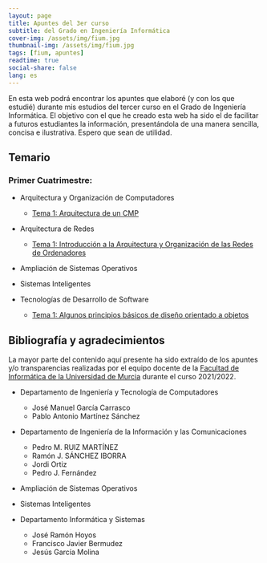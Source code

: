 ```yaml
---
layout: page
title: Apuntes del 3er curso
subtitle: del Grado en Ingeniería Informática
cover-img: /assets/img/fium.jpg
thumbnail-img: /assets/img/fium.jpg
tags: [fium, apuntes]
readtime: true
social-share: false
lang: es
---
```


En esta web podrá encontrar los apuntes que elaboré (y con los que estudié) durante mis estudios del tercer curso en el Grado de Ingeniería Informática. El objetivo con el que he creado esta web ha sido el de facilitar a futuros estudiantes la información, presentándola de una manera sencilla, concisa e ilustrativa. Espero que sean de utilidad.

## Temario

### Primer Cuatrimestre:

- Arquitectura y Organización de Computadores
  
  - [Tema 1: Arquitectura de un CMP](https://pjmeca.github.io/informatica3/AOC/Tema1/Tema%201.html)

- Arquitectura de Redes
  
  - [Tema 1: Introducción a la Arquitectura y Organización de las Redes de Ordenadores](https://pjmeca.github.io/informatica3/AR/Tema1/Tema%201.html)

- Ampliación de Sistemas Operativos

- Sistemas Inteligentes

- Tecnologías de Desarrollo de Software
  
  - [Tema 1: Algunos principios básicos de diseño orientado a objetos](https://pjmeca.github.io/informatica3/TDS/Tema1/Tema%201.html)



## Bibliografía y agradecimientos

La mayor parte del contenido aquí presente ha sido extraído de los apuntes y/o transparencias realizadas por el equipo docente de la [Facultad de Informática de la Universidad de Murcia](https://www.um.es/web/informatica/) durante el curso 2021/2022.

- Departamento de Ingeniería y Tecnología de Computadores
  
  - José Manuel García Carrasco
  - Pablo Antonio Martínez Sánchez

- Departamento de Ingeniería de la Información y las Comunicaciones
  
  - Pedro M. RUIZ MARTÍNEZ
  - Ramón J. SÁNCHEZ IBORRA
  - Jordi Ortiz
  - Pedro J. Fernández

- Ampliación de Sistemas Operativos

- Sistemas Inteligentes

- Departamento Informática y Sistemas
  
  - José Ramón Hoyos
  - Francisco Javier Bermudez
  - Jesús García Molina
